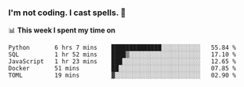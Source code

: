 ### I'm not coding. I cast spells. 🎩

📊 **This week I spent my time on**
<!--START_SECTION:waka-->
```text
Python       6 hrs 7 mins    ██████████████░░░░░░░░░░░   55.84 % 
SQL          1 hr 52 mins    ████▒░░░░░░░░░░░░░░░░░░░░   17.10 % 
JavaScript   1 hr 23 mins    ███░░░░░░░░░░░░░░░░░░░░░░   12.65 % 
Docker       51 mins         ██░░░░░░░░░░░░░░░░░░░░░░░   07.85 % 
TOML         19 mins         ▓░░░░░░░░░░░░░░░░░░░░░░░░   02.90 % 
```
<!--END_SECTION:waka-->
